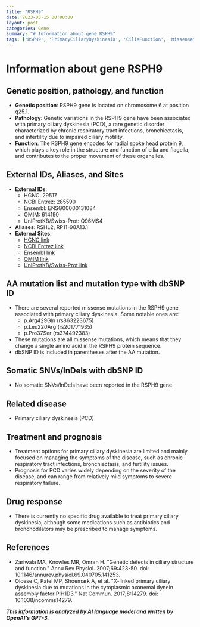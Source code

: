 ```yaml
---
title: "RSPH9"
date: 2023-05-15 00:00:00
layout: post
categories: Gene
summary: "# Information about gene RSPH9"
tags: ['RSPH9', 'PrimaryCiliaryDyskinesia', 'CiliaFunction', 'MissenseMutations', 'SymptomManagement', 'Prognosis', 'GeneticDisorders', 'RespiratoryTractInfections']
---
```


# Information about gene RSPH9

## Genetic position, pathology, and function
- **Genetic position**: RSPH9 gene is located on chromosome 6 at position q25.1.
- **Pathology**: Genetic variations in the RSPH9 gene have been associated with primary ciliary dyskinesia (PCD), a rare genetic disorder characterized by chronic respiratory tract infections, bronchiectasis, and infertility due to impaired ciliary motility.
- **Function**: The RSPH9 gene encodes for radial spoke head protein 9, which plays a key role in the structure and function of cilia and flagella, and contributes to the proper movement of these organelles.

## External IDs, Aliases, and Sites
- **External IDs**: 
  - HGNC: 29517
  - NCBI Entrez: 285590
  - Ensembl: ENSG00000131084
  - OMIM: 614190
  - UniProtKB/Swiss-Prot: Q96MS4
- **Aliases**: RSHL2, RP11-98A13.1
- **External Sites**:
  - [HGNC link]([Click](https://www.genecards.org/cgi-bin/carddisp.pl?gene=RSPH9))
  - [NCBI Entrez link]([Click](https://www.ncbi.nlm.nih.gov/gene/285590))
  - [Ensembl link]([Click](https://www.ensembl.org/Homo_sapiens/Gene/Summary?db=core;g=ENSG00000131084;r=6:153422718-153427276))
  - [OMIM link]([Click](https://omim.org/entry/614190))
  - [UniProtKB/Swiss-Prot link]([Click](https://www.uniprot.org/uniprot/Q96MS4))

## AA mutation list and mutation type with dbSNP ID
- There are several reported missense mutations in the RSPH9 gene associated with primary ciliary dyskinesia. Some notable ones are: 
  - p.Arg429Gln (rs863223675)
  - p.Leu220Arg (rs201771935)
  - p.Pro37Ser (rs374492383)
- These mutations are all missense mutations, which means that they change a single amino acid in the RSPH9 protein sequence.
- dbSNP ID is included in parentheses after the AA mutation.

## Somatic SNVs/InDels with dbSNP ID
- No somatic SNVs/InDels have been reported in the RSPH9 gene.

## Related disease
- Primary ciliary dyskinesia (PCD)

## Treatment and prognosis
- Treatment options for primary ciliary dyskinesia are limited and mainly focused on managing the symptoms of the disease, such as chronic respiratory tract infections, bronchiectasis, and fertility issues.
- Prognosis for PCD varies widely depending on the severity of the disease, and can range from relatively mild symptoms to severe respiratory failure.

## Drug response
- There is currently no specific drug available to treat primary ciliary dyskinesia, although some medications such as antibiotics and bronchodilators may be prescribed to manage symptoms.

## References
- Zariwala MA, Knowles MR, Omran H. "Genetic defects in ciliary structure and function." Annu Rev Physiol. 2007;69:423-50. doi: 10.1146/annurev.physiol.69.040705.141253.
- Olcese C, Patel MP, Shoemark A, et al. "X-linked primary ciliary dyskinesia due to mutations in the cytoplasmic axonemal dynein assembly factor PIH1D3." Nat Commun. 2017;8:14279. doi: 10.1038/ncomms14279.

**_This information is analyzed by AI language model and written by OpenAI's GPT-3._**